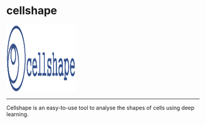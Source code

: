 # cellshape
<img src="https://github.com/DeVriesMatt/cellshape/blob/main/img/cellshape.png"
     alt="Cellshape logo by Matt De Vries" width="180" height="178">

___
Cellshape is an easy-to-use tool to analyse the shapes of cells using deep learning.

